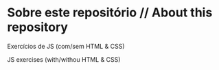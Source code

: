 # Sobre este repositório  //  About this repository

Exercícios de JS (com/sem HTML &amp; CSS)

JS exercises (with/withou HTML &amp; CSS)
